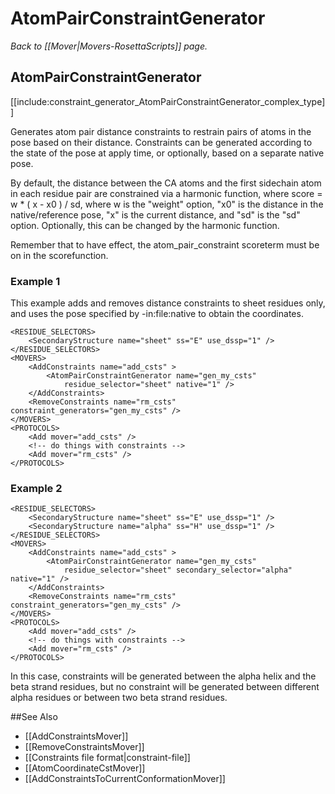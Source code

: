 # AtomPairConstraintGenerator
*Back to [[Mover|Movers-RosettaScripts]] page.*
## AtomPairConstraintGenerator

[[include:constraint_generator_AtomPairConstraintGenerator_complex_type]]

Generates atom pair distance constraints to restrain pairs of atoms in the pose based on their distance. Constraints can be generated according to the state of the pose at apply time, or optionally, based on a separate native pose.

By default, the distance between the CA atoms and the first sidechain atom in each residue pair are constrained via a harmonic function, where score = w * ( x - x0 ) / sd, where w is the "weight" option, "x0" is the distance in the native/reference pose, "x" is the current distance, and "sd" is the "sd" option. Optionally, this can be changed by the harmonic function.

Remember that to have effect, the atom_pair_constraint scoreterm must be on in the scorefunction.


### Example 1

This example adds and removes distance constraints to sheet residues only, and uses the pose specified by -in:file:native to obtain the coordinates.

```
<RESIDUE_SELECTORS>
    <SecondaryStructure name="sheet" ss="E" use_dssp="1" />
</RESIDUE_SELECTORS>
<MOVERS>
    <AddConstraints name="add_csts" >
        <AtomPairConstraintGenerator name="gen_my_csts"
            residue_selector="sheet" native="1" />
    </AddConstraints>
    <RemoveConstraints name="rm_csts" constraint_generators="gen_my_csts" />
</MOVERS>
<PROTOCOLS>
    <Add mover="add_csts" />
    <!-- do things with constraints -->
    <Add mover="rm_csts" />
</PROTOCOLS>
```

### Example 2

```
<RESIDUE_SELECTORS>
    <SecondaryStructure name="sheet" ss="E" use_dssp="1" />
    <SecondaryStructure name="alpha" ss="H" use_dssp="1" />
</RESIDUE_SELECTORS>
<MOVERS>
    <AddConstraints name="add_csts" >
        <AtomPairConstraintGenerator name="gen_my_csts"
            residue_selector="sheet" secondary_selector="alpha" native="1" />
    </AddConstraints>
    <RemoveConstraints name="rm_csts" constraint_generators="gen_my_csts" />
</MOVERS>
<PROTOCOLS>
    <Add mover="add_csts" />
    <!-- do things with constraints -->
    <Add mover="rm_csts" />
</PROTOCOLS>
```

In this case, constraints will be generated between the alpha helix and the beta strand residues, but no constraint will be generated between different alpha residues or between two beta strand residues.

##See Also

* [[AddConstraintsMover]]
* [[RemoveConstraintsMover]]
* [[Constraints file format|constraint-file]]
* [[AtomCoordinateCstMover]]
* [[AddConstraintsToCurrentConformationMover]]

